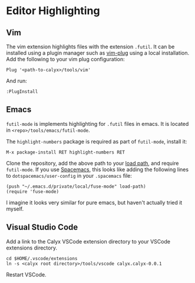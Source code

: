 # Editor Highlighting

## Vim

The vim extension highlights files with the extension `.futil`.
It can be installed using a plugin manager such as [vim-plug][] using a
local installation.
Add the following to your vim plug configuration:

```
Plug '<path-to-calyx>/tools/vim'
```

And run:

```
:PlugInstall
```

## Emacs

`futil-mode` is implements highlighting for `.futil` files in emacs.
It is located in `<repo>/tools/emacs/futil-mode`.

The `highlight-numbers` package is required as part of `futil-mode`, install it:
```
M-x package-install RET highlight-numbers RET
```

Clone the repository, add the above path to your [load path][], and require
`futil-mode`.
If you use [Spacemacs][], this looks like adding the following lines to
`dotspacemacs/user-config` in your `.spacemacs` file:
```elisp
(push "~/.emacs.d/private/local/fuse-mode" load-path)
(require 'fuse-mode)
```
I imagine it looks very similar for pure emacs, but haven't actually tried it myself.

## Visual Studio Code

Add a link to the Calyx VSCode extension directory to your VSCode extensions directory.
```
cd $HOME/.vscode/extensions
ln -s <calyx root directory>/tools/vscode calyx.calyx-0.0.1
```
Restart VSCode.

[vim-plug]: https://github.com/junegunn/vim-plug
[spacemacs]: https://www.spacemacs.org/
[load path]: http://www.emacswiki.org/emacs/LoadPath
